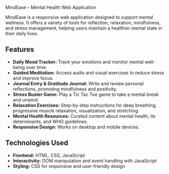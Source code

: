 MindEase – Mental Health Web Application

MindEase is a responsive web application designed to support mental wellness. It offers a variety of tools for reflection, relaxation, mindfulness, and stress management, helping users maintain a healthier mental state in their daily lives.

## Features

- **Daily Mood Tracker:** Track your emotions and monitor mental well-being over time.
- **Guided Meditation:** Access audio and visual exercises to reduce stress and improve focus.
- **Journal Entry & Gratitude Journal:** Write and review personal reflections, promoting mindfulness and positivity.
- **Stress Buster Game:** Play a Tic Tac Toe game to take a mental break and unwind.
- **Relaxation Exercises:** Step-by-step instructions for deep breathing, progressive muscle relaxation, visualization, and stretching.
- **Mental Health Resources:** Curated content about mental health, its determinants, and WHO guidelines.
- **Responsive Design:** Works on desktop and mobile devices.

## Technologies Used

- **Frontend:** HTML, CSS, JavaScript
- **Interactivity:** DOM manipulation and event handling with JavaScript
- **Styling:** CSS for responsive and user-friendly design
